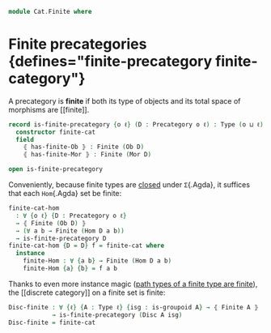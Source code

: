 <!--
```agda
open import Cat.Instances.Discrete
open import Cat.Prelude

open import Data.Fin.Finite

open Precategory
```
-->

```agda
module Cat.Finite where
```

# Finite precategories {defines="finite-precategory finite-category"}

A precategory is **finite** if both its type of objects and its total space of
morphisms are [[finite]].

```agda
record is-finite-precategory {o ℓ} (D : Precategory o ℓ) : Type (o ⊔ ℓ) where
  constructor finite-cat
  field
    ⦃ has-finite-Ob ⦄ : Finite (Ob D)
    ⦃ has-finite-Mor ⦄ : Finite (Mor D)

open is-finite-precategory
```

Conveniently, because finite types are [closed] under `Σ`{.Agda}, it suffices that each
`Hom`{.Agda} set be finite:

[closed]: agda://Data.Fin.Finite#Finite-Σ

```agda
finite-cat-hom
  : ∀ {o ℓ} {D : Precategory o ℓ}
  → ⦃ Finite (Ob D) ⦄
  → (∀ a b → Finite (Hom D a b))
  → is-finite-precategory D
finite-cat-hom {D = D} f = finite-cat where
  instance
    finite-Hom : ∀ {a b} → Finite (Hom D a b)
    finite-Hom {a} {b} = f a b
```

Thanks to even more instance magic ([path types of a finite type are finite]), the
[[discrete category]] on a finite set is finite:

[path types of a finite type are finite]: agda://Data.Fin.Finite#Finite-PathP

```agda
Disc-finite : ∀ {ℓ} {A : Type ℓ} {isg : is-groupoid A} → ⦃ Finite A ⦄
            → is-finite-precategory (Disc A isg)
Disc-finite = finite-cat
```
